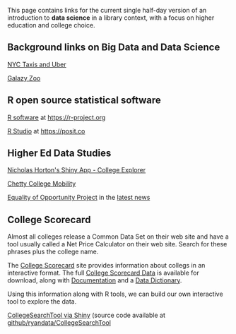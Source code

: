 This page contains links for the current single half-day version of an introduction to **data science** in a library context, with a focus on higher education and college choice.

## Background links on Big Data and Data Science

[NYC Taxis and Uber](https://www.r-bloggers.com/analyzing-1-1-billion-nyc-taxi-and-uber-trips-with-a-vengeance/)

[Galazy Zoo](https://www.galaxyzoo.org)

## R open source statistical software

[R software](https://r-project.org) at https://r-project.org

[R Studio](https://posit.co) at https://posit.co

## Higher Ed Data Studies

[Nicholas Horton's Shiny App - College Explorer]( https://r.amherst.edu/apps/nhorton/collegescorecard2b/)

[Chetty College Mobility]( https://www.nytimes.com/interactive/projects/college-mobility/)

[Equality of Opportunity Project](http://www.equality-of-opportunity.org/college/) in the [latest news](https://www.nytimes.com/interactive/2023/07/24/upshot/ivy-league-elite-college-admissions.html)


## College Scorecard

Almost all colleges release a Common Data Set on their web site and have a tool usually called a Net Price Calculator on their web site.  Search for these phrases plus the college name.

The [College Scorecard](https://collegescorecard.ed.gov/) site provides information about collegs in an interactive format. The full [College Scorecard Data](https://collegescorecard.ed.gov/data/) is available for download, along with [Documentation](https://collegescorecard.ed.gov/assets/InstitutionDataDocumentation.pdf) and a [Data Dictionary](https://collegescorecard.ed.gov/assets/CollegeScorecardDataDictionary.xlsx).

Using this information along with R tools, we can build our own interactive tool to explore the data.

[CollegeSearchTool via Shiny](https://ryandata.shinyapps.io/CollegeSearchTool)  (source code available at [github/ryandata/CollegeSearchTool](https://github.com/ryandata/CollegeSearchTool)

<!--- (https://shiny.ryanwomack.com:3838/CollegeSearchTool) ---
